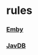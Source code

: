 # rules
### [Emby](https://raw.githubusercontent.com/LGMjiang/Tools/main/Loon/Rules/Emby.list)

### [JavDB](https://raw.githubusercontent.com/LGMjiang/Tools/main/Loon/Rules/JavDB.list)

